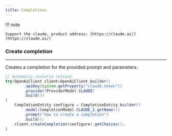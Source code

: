 ```yaml
---
title: Completions
---
```


!!! note

    Support the claude, product address: [https://claude.ai/](https://claude.ai/)

### Create completion

---

Creates a completion for the provided prompt and parameters.

```java
// Automatic resource release
try(OpenAiClient client=OpenAiClient.builder()
        .apiKey(System.getProperty("claude.token"))
        .provider(ProviderModel.CLAUDE)
        .build())
{
    CompletionEntity configure = CompletionEntity.builder()
        .model(CompletionModel.CLAUDE_2.getName())
        .prompt("How to create a completion")
        .build();
    client.createCompletion(configure).getChoices();
}
```

